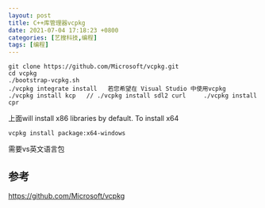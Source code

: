 ```yaml
---
layout: post
title: C++库管理器vcpkg
date: 2021-07-04 17:18:23 +0800
categories: [艺搜科技,编程]
tags: [编程]
---
```


```
git clone https://github.com/Microsoft/vcpkg.git
cd vcpkg
./bootstrap-vcpkg.sh
./vcpkg integrate install   若您希望在 Visual Studio 中使用vcpkg
./vcpkg install kcp   // ./vcpkg install sdl2 curl     ./vcpkg install cpr         
```

上面will install x86 libraries by default. To install x64

```
vcpkg install package:x64-windows
```

需要vs英文语言包

## 参考

https://github.com/Microsoft/vcpkg
